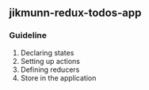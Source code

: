## jikmunn-redux-todos-app

### Guideline
1. Declaring states
2. Setting up actions
3. Defining reducers
4. Store in the application

